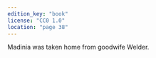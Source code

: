 ```yaml
---
edition_key: "book"
license: "CC0 1.0"
location: "page 38"
---
```

Madinia was taken home from goodwife
Welder.
